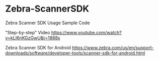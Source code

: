 # Zebra-ScannerSDK
Zebra Scanner SDK Usage Sample Code

"Step-by-step" Video
https://www.youtube.com/watch?v=kLI6nKGzGwU&t=1888s

Zebra Scanner SDK for Android
https://www.zebra.com/us/en/support-downloads/software/developer-tools/scanner-sdk-for-android.html

